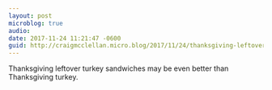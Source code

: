 ```yaml
---
layout: post
microblog: true
audio: 
date: 2017-11-24 11:21:47 -0600
guid: http://craigmcclellan.micro.blog/2017/11/24/thanksgiving-leftover-turkey.html
---
```

Thanksgiving leftover turkey sandwiches may be even better than Thanksgiving turkey.
